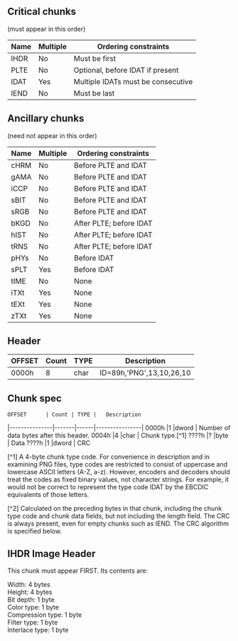 Critical chunks
---------------
(must appear in this order)

|Name | Multiple | Ordering constraints|
|-----|----------|---------------------|
 IHDR |  No      | Must be first
 PLTE |  No      | Optional, before IDAT if present
 IDAT |  Yes     | Multiple IDATs must be consecutive
 IEND |  No      | Must be last
   
Ancillary chunks
-------------------------------------------------
(need not appear in this order)

|Name | Multiple | Ordering constraints|
|-----|----------|---------------------|
 cHRM |  No      | Before PLTE and IDAT
 gAMA |  No      | Before PLTE and IDAT
 iCCP |  No      | Before PLTE and IDAT
 sBIT |  No      | Before PLTE and IDAT
 sRGB |  No      | Before PLTE and IDAT
 bKGD |  No      | After PLTE; before IDAT
 hIST |  No      | After PLTE; before IDAT
 tRNS |  No      | After PLTE; before IDAT
 pHYs |  No      | Before IDAT
 sPLT |  Yes     | Before IDAT
 tIME |  No      | None
 iTXt |  Yes     | None
 tEXt |  Yes     | None
 zTXt |  Yes     | None

Header
------
OFFSET          | Count |TYPE  | Description
|---------------|-------|------|----------------|
 0000h          |8      | char |  ID=89h,'PNG',13,10,26,10

Chunk spec
-----------
    OFFSET      | Count | TYPE |   Description
|---------------|-------|------|----------------|
0000h           |1      |dword |  Number of data bytes after this header.
0004h           |4      |char  |  Chunk type.[^1]
????h           |?      |byte  |  Data
????h           |1      |dword | CRC 

[^1] A 4-byte chunk type code. For convenience in
description and in examining PNG files, type
codes are restricted to consist of uppercase
and lowercase ASCII letters (A-Z, a-z).
However, encoders and decoders should treat the
codes as fixed binary values, not character
strings. For example, it would not be correct
to represent the type code IDAT by the EBCDIC
equivalents of those letters.

[^2] Calculated on the preceding bytes in that
chunk, including the chunk type code and chunk
data fields, but not including the length
field. The CRC is always present, even for
empty chunks such as IEND. The CRC algorithm
is specified below.

IHDR Image Header
-----------------
This chunk must appear FIRST. Its contents are:

Width:            4 bytes  
Height:           4 bytes  
Bit depth:        1 byte  
Color type:       1 byte  
Compression type: 1 byte  
Filter type:      1 byte  
Interlace type:   1 byte  